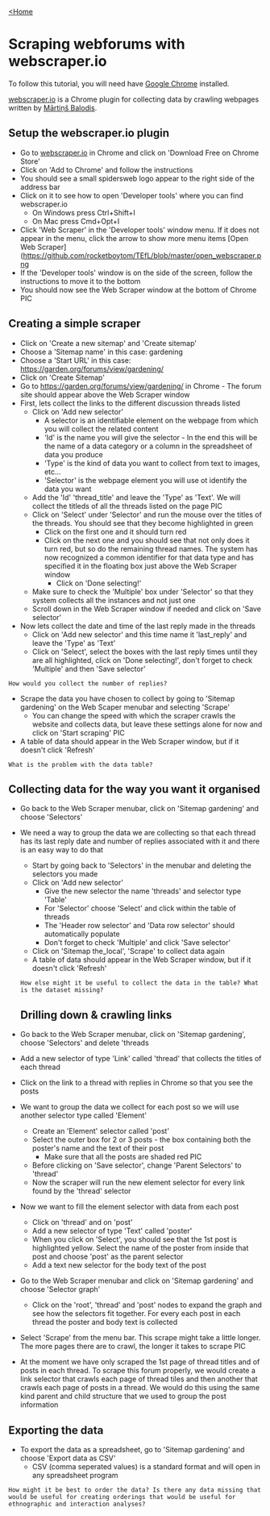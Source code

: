 [<Home](https://rocketboytom.github.io/TEfL/)

# Scraping webforums with webscraper.io

To follow this tutorial, you will need have [Google Chrome](https://www.google.com/chrome/) installed.

[webscraper.io](https://www.webscraper.io) is a Chrome plugin for collecting data by crawling webpages written by [Mārtiņš Balodis](https://github.com/martinsbalodis).

## Setup the webscraper.io plugin

- Go to [webscraper.io](https://www.webscraper.io) in Chrome and click on 'Download Free on Chrome Store'
- Click on 'Add to Chrome' and follow the instructions
- You should see a small spidersweb logo appear to the right side of the address bar
- Click on it to see how to open 'Developer tools' where you can find webscraper.io
  - On Windows press Ctrl+Shift+I
  - On Mac press Cmd+Opt+I
- Click 'Web Scraper' in the 'Developer tools' window menu. If it does not appear in the menu, click the arrow to show more menu items
[Open Web Scraper](https://github.com/rocketboytom/TEfL/blob/master/open_webscraper.png
- If the 'Developer tools' window is on the side of the screen, follow the instructions to move it to the bottom
- You should now see the Web Scraper window at the bottom of Chrome
PIC

## Creating a simple scraper

- Click on 'Create a new sitemap' and 'Create sitemap'
- Choose a 'Sitemap name' in this case: gardening
- Choose a 'Start URL' in this case: https://garden.org/forums/view/gardening/
- Click on 'Create Sitemap'
- Go to https://garden.org/forums/view/gardening/ in Chrome - The forum site should appear above the Web Scraper window
- First, lets collect the links to the different discussion threads listed
  - Click on 'Add new selector'
    - A selector is an identifiable element on the webpage from which you will collect the related content
    - 'Id' is the name you will give the selector - In the end this will be the name of a data category or a column in the spreadsheet of data you produce
    - 'Type' is the kind of data you want to collect from text to images, etc...
    - 'Selector' is the webpage element you will use ot identify the data you want
  - Add the 'Id' 'thread_title' and leave the 'Type' as 'Text'. We will collect the titleds of all the threads listed on the page
PIC
  - Click on 'Select' under 'Selector' and run the mouse over the titles of the threads. You should see that they become highlighted in green
    - Click on the first one and it should turn red
    - Click on the next one and you should see that not only does it turn red, but so do the remaining thread names. The system has now recognized a common identifier for that data type and has specified it in the floating box just above the Web Scraper window
      - Click on 'Done selecting!'
  - Make sure to check the 'Multiple' box under 'Selector' so that they system collects all the instances and not just one
  - Scroll down in the Web Scraper window if needed and click on 'Save selector'
- Now lets collect the date and time of the last reply made in the threads
  - Click on 'Add new selector' and this time name it 'last_reply' and leave the 'Type' as 'Text'
  - Click on 'Select', select the boxes with the last reply times until they are all highlighted, click on 'Done selecting!', don't forget to check 'Multiple' and then 'Save selector'

```How would you collect the number of replies?```

- Scrape the data you have chosen to collect by going to 'Sitemap gardening' on the Web Scaper menubar and selecting 'Scrape'
  - You can change the speed with which the scraper crawls the website and collects data, but leave these settings alone for now and click on 'Start scraping'
PIC
- A table of data should appear in the Web Scraper window, but if it doesn't click 'Refresh'

```What is the problem with the data table?```

## Collecting data for the way you want it organised

- Go back to the Web Scraper menubar, click on 'Sitemap gardening' and choose 'Selectors'
- We need a way to group the data we are collecting so that each thread has its last reply date and number of replies associated with it and there is an easy way to do that
  - Start by going back to 'Selectors' in the menubar and deleting the selectors you made
  - Click on 'Add new selector'
    - Give the new selector the name 'threads' and selector type 'Table'
    - For 'Selector' choose 'Select' and click within the table of threads
    - The 'Header row selector' and 'Data row selector' should automatically populate
    - Don't forget to check 'Multiple' and click 'Save selector'
  - Click on 'Sitemap the_local', 'Scrape' to collect data again
  - A table of data should appear in the Web Scraper window, but if it doesn't click 'Refresh'
  
  ```How else might it be useful to collect the data in the table? What is the dataset missing?```
  
  ## Drilling down & crawling links
  
- Go back to the Web Scraper menubar, click on 'Sitemap gardening', choose 'Selectors' and delete 'threads
- Add a new selector of type 'Link' called 'thread' that collects the titles of each thread
- Click on the link to a thread with replies in Chrome so that you see the posts
- We want to group the data we collect for each post so we will use another selector type called 'Element'
  - Create an 'Element' selector called 'post'
  - Select the outer box for 2 or 3 posts - the box containing both the poster's name and the text of their post
    - Make sure that all the posts are shaded red
PIC
  - Before clicking on 'Save selector', change 'Parent Selectors' to 'thread'
  - Now the scraper will run the new element selector for every link found by the 'thread' selector
- Now we want to fill the element selector with data from each post
  - Click on 'thread' and on 'post'
  - Add a new selector of type 'Text' called 'poster'
  - When you click on 'Select', you should see that the 1st post is highlighted yellow. Select the name of the poster from inside that post and choose 'post' as the parent selector
  - Add a text new selector for the body text of the post
- Go to the Web Scraper menubar and click on 'Sitemap gardening' and choose 'Selector graph'
  - Click on the 'root', 'thread' and 'post' nodes to expand the graph and see how the selectors fit together. For every each post in each thread the poster and body text is collected
- Select 'Scrape' from the menu bar. This scrape might take a little longer. The more pages there are to crawl, the longer it takes to scrape
PIC
- At the moment we have only scraped the 1st page of thread titles and of posts in each thread. To scrape this forum properly, we would create a link selector that crawls each page of thread tiles and then another that crawls each page of posts in a thread. We would do this using the same kind parent and child structure that we used to group the post information

## Exporting the data

- To export the data as a spreadsheet, go to 'Sitemap gardening' and choose 'Export data as CSV'
  - CSV (comma seperated values) is a standard format and will open in any spreadsheet program

```How might it be best to order the data? Is there any data missing that would be useful for creating orderings that would be useful for ethnographic and interaction analyses?```










  

  
  
  
  






